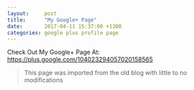 ```yaml
---
layout:     post
title:      "My Google+ Page"
date:       2017-04-11 15:37:00 +1300
categories: google plus profile page
---
```


Check Out My Google+ Page At: 
https://plus.google.com/104023294057020158565

> This page was imported from the old blog with little to no modifications

